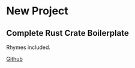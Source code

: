 # New Project

## Complete Rust Crate Boilerplate

Rhymes included.

[Github](https://github.com/christianarndt0/rust-boilerplate)
